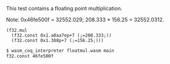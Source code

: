 This test contains a floating point multiplication.

Note: 0x46fe500f = 32552.029; 208.333 * 156.25 = 32552.0312.

```wasm
(f32.mul
  (f32.const 0x1.a0aa7ep+7 (;=208.333;))
  (f32.const 0x1.388p+7 (;=156.25;)))
```

```sh
$ wasm_coq_interpreter floatmul.wasm main
f32.const 46fe500f

```
